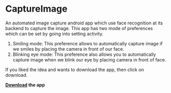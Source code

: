 # CaptureImage
An automated image capture android app which use face recognition at its backend to capture the image. This app has two mode of preferences which can be set by going into setting activity.<br/>
<ol>
<li>Smiling mode: This preference allows to automatically capture image if we smiles by placing the camera in front of our face.</li>
<li>Blinking eye mode: This preference also allows you to automatically capture image when we blink our eye by placing camera in front of face. </li>
</ol>
<p>If you liked the idea and wants to download the app, then click on download.</p>
<b><a href="https://drive.google.com/file/d/1GJa_BUb43HuaGqJ0gsAInkPWfABhax6f/view?usp=sharing">Download</a> the app</b>

